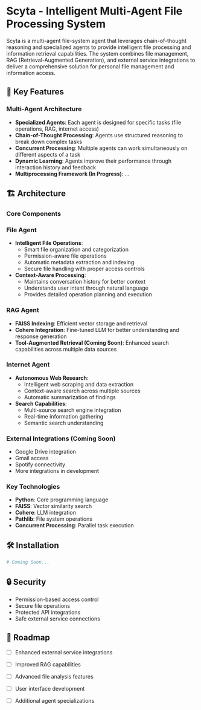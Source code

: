 # Scyta - Intelligent Multi-Agent File Processing System

Scyta is a multi-agent file-system agent that leverages chain-of-thought reasoning and specialized agents to provide intelligent file processing and information retrieval capabilities. The system combines file management, RAG (Retrieval-Augmented Generation), and external service integrations to deliver a comprehensive solution for personal file management and information access.

## 🚀 Key Features

### Multi-Agent Architecture
- **Specialized Agents**: Each agent is designed for specific tasks (file operations, RAG, internet access)
- **Chain-of-Thought Processing**: Agents use structured reasoning to break down complex tasks
- **Concurrent Processing**: Multiple agents can work simultaneously on different aspects of a task
- **Dynamic Learning**: Agents improve their performance through interaction history and feedback
- **Multiprocessing Framework (In Progress)**: ...

## 🏗️ Architecture

### Core Components

### File Agent
- **Intelligent File Operations**: 
  - Smart file organization and categorization
  - Permission-aware file operations
  - Automatic metadata extraction and indexing
  - Secure file handling with proper access controls
- **Context-Aware Processing**:
  - Maintains conversation history for better context
  - Understands user intent through natural language
  - Provides detailed operation planning and execution

### RAG Agent
- **FAISS Indexing**: Efficient vector storage and retrieval
- **Cohere Integration**: Fine-tuned LLM for better understanding and response generation
- **Tool-Augmented Retrieval (Coming Soon)**: Enhanced search capabilities across multiple data sources

### Internet Agent
- **Autonomous Web Research**:
  - Intelligent web scraping and data extraction
  - Context-aware search across multiple sources
  - Automatic summarization of findings
- **Search Capabilities**:
  - Multi-source search engine integration
  - Real-time information gathering
  - Semantic search understanding

### External Integrations (Coming Soon)
- Google Drive integration
- Gmail access
- Spotify connectivity
- More integrations in development

### Key Technologies

- **Python**: Core programming language
- **FAISS**: Vector similarity search
- **Cohere**: LLM integration
- **Pathlib**: File system operations
- **Concurrent Processing**: Parallel task execution

## 🛠️ Installation

```bash
# Coming Soon...
```

## 🔒 Security

- Permission-based access control
- Secure file operations
- Protected API integrations
- Safe external service connections

## 🚧 Roadmap

- [ ] Enhanced external service integrations
- [ ] Improved RAG capabilities
- [ ] Advanced file analysis features
- [ ] User interface development
- [ ] Additional agent specializations

